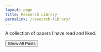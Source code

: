 ```yaml
---
layout: page
title: Research Library
permalink: /research-library/
---
```


A collection of papers I have read and liked. 

<script src="https://unpkg.com/compromise"></script>

<script>
  var postsData = [
    {% for post in site.categories.research %}
      {
        "title": "{{ post.title | escape }}",
        "url": "{{ post.url | absolute_url }}",
        "date": "{{ post.date | date: '%B %d, %Y' }}",
        "summary": "{{ post.summary | escape | strip_newlines }}"
      },
    {% endfor %}
  ];

  var stopwords = ["algorithm", "model", "data", "results", "performance", "approach", "method", "system", "application", "technique", "framework", "analysis", "study", "research", "evaluation", "implementation", "experiment", "proposal", "contribution", "work", "process", "development", "use", "effect", "impact", "field", "area", "purpose", "goal", "objective", "introduction", "background", "conclusion", "discussion", "literature", "review", "theory", "practice", "methodology", "findings", "context", "concept", "aspect", "issue", "challenge", "opportunity", "strategy", "solution", "improvement", "potential", "significance", "benefit", "aim", "hypothesis", "question", "answer", "explanation", "experimentation", "validation", "verification", "assessment", "computation", "calculation", "inference", "learning", "training", "testing", "extraction", "representation", "integration", "transition", "scaling", "deployment", "publication", "citation", "introduce", "enhance", "paper", "show", "train", "our", "its", "improve", "better", "further", "novel", "achieve", "enhance", "advance", "innovate", "superior", "significant", "state-of-the-art", "cutting-edge", "leading-edge", "breakthrough", "pioneering", "incremental", "substantial", "remarkable", "exceed", "surpass", "refine", "upgrade", "revolutionize", "progress", "development", "innovation", "efficiency", "effectiveness", "productivity", "capability", "competence", "performance", "quality", "excellence", "precision", "accuracy", "viability", "feasibility", "intuitive", "streamline", "simplify", "enhancement", "improvement", "advancement", "benefit", "gain", "boost", "elevate", "heighten", "intensify", "strengthen", "deepen", "broaden", "expand", "extend", "enlarge", "increase", "maximize", "outperform", "demonstrate", "task", "which", "include", "test", "result", "not", "compare", "input", "output", "be", "offer", "propose", "reduce", "art", "error", "enable", "maintain", "do", "suggest", "address", "find", "need", "less", "methods", "allow", "show", "provide", "use", "support", "apply", "achieve", "consider", "indicate", "reveal", "display", "present", "utilize", "examine", "investigate", "observe", "determine", "assess", "measure", "evaluate", "describe", "explain", "discuss", "report", "conduct", "implement", "develop", "create", "design", "formulate", "build", "construct", "produce", "synthesize", "derive", "modify", "enhance", "improve", "increase", "decrease", "expand", "limit", "restrict", "adjust", "manage", "solve", "overcome", "tackle", "target", "aim", "focus", "prioritize", "emphasize", "highlight", "feature", "specify", "detail", "clarify", "summarize", "conclude", "predict", "estimate", "project", "anticipate", "expect", "assume", "hypothesize", "theorize", "model", "simulate", "replicate", "validate", "verify", "confirm", "justify", "rationalize", "interpret", "analyze", "survey", "research", "study", "investigation", "examination", "inquiry", "probe", "exploration", "analysis", "assessment", "evaluation", "appraisal", "interpretation", "perception", "observation", "insight", "understanding", "knowledge", "comprehension", "appreciation", "learning", "acquisition", "mastery", "expertise", "skill", "proficiency", "capability", "capacity", "competence", "efficiency", "effectiveness", "productivity", "performance", "execution", "operation", "action", "activity", "process", "procedure", "practice", "technique", "method", "approach", "strategy", "tactic", "plan", "program", "campaign", "initiative", "measure", "intervention", "procedure", "protocol", "guideline", "standard", "criterion", "benchmark", "marker", "reference", "index", "indicator", "signal", "sign", "clue", "hint", "evidence", "proof", "testimony", "confirmation", "verification", "validation", "authentication", "corroboration", "substantiation", "ratification", "endorsement", "approval", "acceptance", "consent", "agreement", "acquiescence", "compliance", "conformity", "adherence", "observance", "abidance", "harmony", "coordination", "integration", "unification", "consolidation", "merger", "range", "scale", "model", "prototype", "archetype", "paradigm", "exemplar", "ideal", "standard", "benchmark", "criterion", "reference", "guide", "direction", "advice", "recommendation", "suggestion", "proposal", "plan", "strategy", "approach", "method", "technique", "tactic", "maneuver", "move", "action", "activity", "endeavor", "effort", "attempt", "trial", "experiment", "test", "models", "size", "non", "mitigate", "rate", "when", "prevent", "sample", "lead", "like", "function", "explore", "key", "make", "tasks", "require", "level", "mechanism", "number", "example", "instance", "one", "capture", "sucess", "speed", "set", "where", "struggle", "inputs", "encourage", "preserve", "understand", "top", "bottom", "middle", "learn", "self", "shift", "unit", "network", "neural", "networks", "architecture", "sucess", "change", "finding", "base", "small", "large", "tiny", "code", "state", "success", "how", "facilitate", "computer", "source",
  "establish", "k", "rely", "processing", "alternative", "problem", "type", "architectures", "importance", "involves", "reach", "perform", "property", "remain", "necessity", "establish", "have", "a", "b", "c", "adjustment", "start", "end", "discovery", "advancements", "employ", "leverage", "image", "that", "category", "lose", "identify", "minimize", "reduction", "resource", "modification", "variation", "variant", "scheme", "integrate", "drive", "call", "content", "it39", "strength", "demand", "affect", "prove", "principle", "scenario", "view", "exhibit", "analysi", "interaction", "excel", 
  ];

  const wordMappings = {
    "transformers": "transformer",
    "distill": "distillation", 
    "outofdistribution": "distribution",
    "conv": "convolution",
    "convolve": "convolution",
    "convolutional": "convolution",
    "adapt": "adaptive",
    "adaptation": "adaptive",
    "combine": "combination",
    "invariant": "invariance", 
    "shoot": "shot",
    "tune": "tuning",
    "autoencoders": "autoencoder",
    "cnns": "cnn",
    "masked": "mask",
    "masking": "mask",
    "vits": "vit",
    "datasets": "dataset",
    "images": "image",
    "regularize": "regularization",
    "generalize": "generalization",
    "detect": "detection",
    "supervise": "supervision",
    "supervised": "supervision",
    "segment": "segmentation",
    "robust": "robustness",
    "optimize": "optimization",
    "augment": "augmentation",
    "layernorm": "layer normalization",
    "batchnorm": "batch normalization",
    "groupnorm": "group normalization",
    "instancenorm": "instance normalization",
    "norm": "normalization",
  };

  function preprocessText(text) {
      var doc = nlp(text.toLowerCase());
      doc = doc.normalize();

      // Change tenses
      doc.verbs().toInfinitive();
      doc.nouns().toSingular();

      // Remove insignificant words
      doc = doc.remove('#Determiner')
                .remove('#Preposition')
                .remove('#Conjunction')
                .remove('#Pronoun')
                .remove('#Auxiliary')
                .remove('#Interjection')
                .remove('#Adjective')
                .remove('#Article')
                .remove('#Particle')
                .remove('#Participle')
                .remove('#Modal')
                .remove('#Copula')
                .remove('#Adverb')
                .remove('#Date')
                .remove('#Value')
                ;

      doc.compute('root');

      // Remove punctuation and split into words
      var words = doc.text('root')
                    .replace(/[^\w\s]|_/g, '')
                    .replace(/\s+/g, ' ')
                    .split(' ')
                    .filter(word => word && isNaN(word));

      // Apply custom mapping
      words = words.map(word => wordMappings[word] || word);

      // Remove stopwords
      words = words.filter(word => !stopwords.includes(word));

      return words;
  }

</script>

<script>

function countWordFrequencies(postsData) {
  const wordToPostsMap = {};

  postsData.forEach(post => {
    const words = preprocessText(post.summary + post.title);
    words.forEach(word => {
      if (!wordToPostsMap[word]) {
        wordToPostsMap[word] = [];
      }
      // Check and add the post if it hasn't been added for the word
      if (!wordToPostsMap[word].find(p => p.url === post.url)) {
        wordToPostsMap[word].push({
          title: post.title,
          url: post.url,
          date: post.date, // Include the date
          summary: post.summary // Include the summary
        });
      }
    });
  });
  return wordToPostsMap;
}

const wordToPostsMap = countWordFrequencies(postsData);

function displayAllPosts() {
  const postsContainer = document.getElementById('posts-container');
  if (!postsContainer) return;
  postsContainer.innerHTML = ''; // Clear previous content

  const listElement = document.createElement('ul');
  postsData.forEach(post => {
    const postItem = document.createElement('li');
    
    const postLink = document.createElement('a');
    postLink.href = post.url;
    postLink.innerText = post.title;
    
    const postDate = document.createElement('div');
    postDate.innerText = post.date;
    
    const postSummary = document.createElement('div');
    postSummary.innerText = post.summary;

    postItem.appendChild(postLink);
    postItem.appendChild(document.createElement('br'));
    postItem.appendChild(postDate);
    postItem.appendChild(postSummary);
    postItem.appendChild(document.createElement('br'));
    
    listElement.appendChild(postItem);
  });
  postsContainer.appendChild(listElement);
}

document.addEventListener('DOMContentLoaded', function() {
  // Convert wordToPostsMap to an array of [word, posts] pairs
  const wordPostsPairs = Object.keys(wordToPostsMap).map(word => [word, wordToPostsMap[word]]);

  // Sort the pairs by the number of posts in descending order and keep only the top k
  const cloudSize = 100
  const topWords = wordPostsPairs.sort((a, b) => b[1].length - a[1].length).slice(0, cloudSize);

  const wordCloudContainer = document.getElementById('word-cloud');
  wordCloudContainer.innerHTML = ''; // Clear previous word cloud, if any

  // Assuming topWords is sorted by frequency, descending
  const maxFrequency = topWords[0][1].length; // The frequency of the most common word
  const minFrequency = topWords[topWords.length - 1][1].length; // The frequency of the least common word

  topWords.forEach(([word, posts]) => {
    const frequency = posts.length;
    const basefontsize = 16
    const scale = (frequency - minFrequency) / (maxFrequency - minFrequency);
    const fontSize = basefontsize + (scale * basefontsize); // 16px is the base size, and we scale up to double this size

    const wordElement = document.createElement('span');
    wordElement.style.fontSize = `${fontSize}px`; // Set the dynamically calculated font size
    wordElement.innerText = word;
    wordElement.style.cursor = 'pointer';
    wordElement.style.color = getRandomColor();
    wordElement.title = `Frequency: ${frequency}`;
    wordElement.onclick = function() { displayPostsForWord(word); };
    wordCloudContainer.appendChild(wordElement);
    wordCloudContainer.appendChild(document.createTextNode(' ')); // For spacing
  });

  displayAllPosts(); // Initially show all posts
});

function getRandomColor() {
    // Generate a random hue from 0 to 360
    const hue = Math.floor(Math.random() * 360);
    // Set saturation to 100% and lightness to 50% for vivid colors
    return `hsl(${hue}, 100%, 40%)`;
}

function displayPostsForWord(word) {
  const postsContainer = document.getElementById('posts-container');
  if (!postsContainer) return;
  postsContainer.innerHTML = ''; // Clear previous content
  
  const relatedPosts = wordToPostsMap[word];
  if (relatedPosts && relatedPosts.length > 0) {
    const listElement = document.createElement('ul');
    relatedPosts.forEach(post => {
      const postItem = document.createElement('li');
      
      const postLink = document.createElement('a');
      postLink.href = post.url;
      postLink.innerText = post.title;
      
      const postDate = document.createElement('div');
      postDate.innerText = post.date;
      
      const postSummary = document.createElement('div');
      postSummary.innerText = post.summary;

      postItem.appendChild(postLink);
      postItem.appendChild(document.createElement('br'));
      postItem.appendChild(postDate);
      postItem.appendChild(postSummary);
      postItem.appendChild(document.createElement('br'));
      
      listElement.appendChild(postItem);
    });
    postsContainer.appendChild(listElement);
  } else {
    postsContainer.innerHTML = '<p>No posts found for this word.</p>';
  }
}

</script>

<div id="word-cloud"></div>
<button id="show-all-posts">Show All Posts</button>
<script> document.getElementById('show-all-posts').addEventListener('click', displayAllPosts); </script>
<br><br>
<div id="posts-container"></div>

